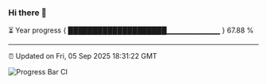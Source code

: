 ### Hi there 👋

⏳ Year progress { ████████████████████▁▁▁▁▁▁▁▁▁▁ } 67.88 %

---

⏰ Updated on Fri, 05 Sep 2025 18:31:22 GMT

![Progress Bar CI](https://github.com/ZhaoGui/ZhaoGui/workflows/Progress%20Bar%20CI/badge.svg)

